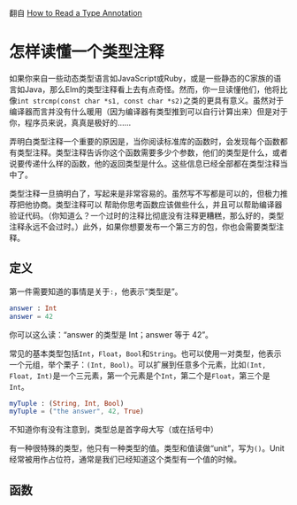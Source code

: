 翻自 [How to Read a Type Annotation](https://github.com/elm-guides/elm-for-js/blob/master/How%20to%20Read%20a%20Type%20Annotation.md)

# 怎样读懂一个类型注释

如果你来自一些动态类型语言如JavaScript或Ruby，或是一些静态的C家族的语言如Java，那么Elm的类型注释看上去有点奇怪。然而，你一旦读懂他们，他将比像`int strcmp(const char *s1, const char *s2)`之类的更具有意义。虽然对于编译器而言并没有什么暖用（因为编译器有类型推到可以自行计算出来）但是对于你，程序员来说，真真是极好的……

弄明白类型注释一个重要的原因是，当你阅读标准库的函数时，会发现每个函数都有类型注释。类型注释告诉你这个函数需要多少个参数，他们的类型是什么，或者说要传递什么样的函数，他的返回类型是什么。这些信息已经全部都在类型注释当中了。

类型注释一旦搞明白了，写起来是非常容易的。虽然写不写都是可以的，但极力推荐把他协商。类型注释可以
帮助你思考函数应该做些什么，并且可以帮助编译器验证代码。（你知道么？一个过时的注释比彻底没有注释更糟糕，那么好的，类型注释永远不会过时。）此外，如果你想要发布一个第三方的包，你也会需要类型注释。

## 定义

第一件需要知道的事情是关于`:`，他表示“类型是”。

```elm
answer : Int
answer = 42
```

你可以这么读：“answer 的类型是 Int；answer 等于 42”。

常见的基本类型包括`Int`，`Float`，`Bool`和`String`。也可以使用一对类型，他表示一个元组，举个栗子：`(Int, Bool)`。可以扩展到任意多个元素，比如`(Int, Float, Int)`是一个三元素，第一个元素是个`Int`，第二个是`Float`，第三个是`Int`。

```elm
myTuple : (String, Int, Bool)
myTuple = ("the answer", 42, True)
```

不知道你有没有注意到，类型总是首字母大写（或在括号中）

有一种很特殊的类型，他只有一种类型的值。类型和值读做“unit”，写为`()`。Unit经常被用作占位符，通常是我们已经知道这个类型有一个值的时候。

## 函数


